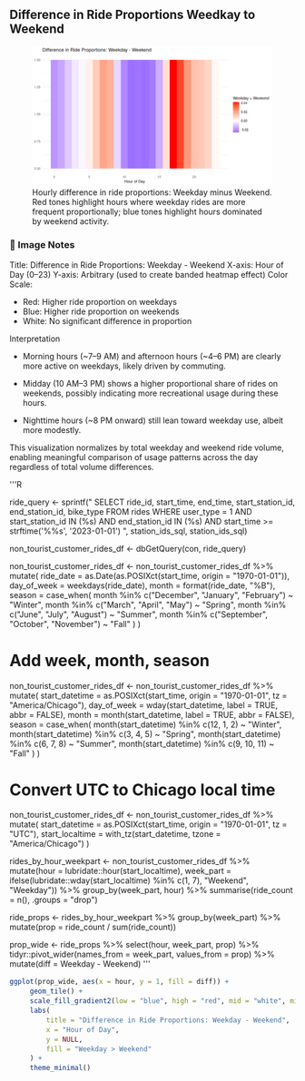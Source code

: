 ## Difference in Ride Proportions Weedkay to Weekend

<figure class="float-right">
  <a href="../Difference_in_Ride_Proportions_Weekday-Weekend.png" target="_blank" title="Select image to open full sized chart">
  <img src="../Difference_in_Ride_Proportions_Weekday-Weekend.png" alt="Heatmap showing the difference in ride proportions between weekdays and weekends across each hour of the day. Red indicates hours with higher weekday proportions; blue indicates higher weekend proportions.">
  </a>
  <figcaption>
Hourly difference in ride proportions: Weekday minus Weekend. Red tones highlight hours where weekday rides are more frequent proportionally; blue tones highlight hours dominated by weekend activity.
  </figcaption>
</figure>

### 📝 Image Notes

Title: Difference in Ride Proportions: Weekday - Weekend
X-axis: Hour of Day (0–23)
Y-axis: Arbitrary (used to create banded heatmap effect)
Color Scale:

-    Red: Higher ride proportion on weekdays
-    Blue: Higher ride proportion on weekends
-    White: No significant difference in proportion

Interpretation

-    Morning hours (~7–9 AM) and afternoon hours (~4–6 PM) are clearly more active on weekdays, likely driven by commuting.

-    Midday (10 AM–3 PM) shows a higher proportional share of rides on weekends, possibly indicating more recreational usage during these hours.
-    Nighttime hours (~8 PM onward) still lean toward weekday use, albeit more modestly.

This visualization normalizes by total weekday and weekend ride volume, enabling meaningful comparison of usage patterns across the day regardless of total volume differences.




'''R

 ride_query <- sprintf("
   SELECT
     ride_id,
     start_time,
     end_time,
     start_station_id,
     end_station_id,
     bike_type
   FROM rides
   WHERE user_type = 1
     AND start_station_id IN (%s)
     AND end_station_id IN (%s)
     AND start_time >= strftime('%%s', '2023-01-01')
", station_ids_sql, station_ids_sql)
 
non_tourist_customer_rides_df <- dbGetQuery(con, ride_query)

non_tourist_customer_rides_df <- non_tourist_customer_rides_df %>%
  mutate(
    ride_date = as.Date(as.POSIXct(start_time, origin = "1970-01-01")),
    day_of_week = weekdays(ride_date),
    month = format(ride_date, "%B"),
    season = case_when(
      month %in% c("December", "January", "February") ~ "Winter",
      month %in% c("March", "April", "May") ~ "Spring",
      month %in% c("June", "July", "August") ~ "Summer",
      month %in% c("September", "October", "November") ~ "Fall"
    )
  )

# Add week, month, season
non_tourist_customer_rides_df <- non_tourist_customer_rides_df %>%
  mutate(
    start_datetime = as.POSIXct(start_time, origin = "1970-01-01", tz = "America/Chicago"),
    day_of_week = wday(start_datetime, label = TRUE, abbr = FALSE),
    month = month(start_datetime, label = TRUE, abbr = FALSE),
    season = case_when(
      month(start_datetime) %in% c(12, 1, 2) ~ "Winter",
      month(start_datetime) %in% c(3, 4, 5)  ~ "Spring",
      month(start_datetime) %in% c(6, 7, 8)  ~ "Summer",
      month(start_datetime) %in% c(9, 10, 11) ~ "Fall"
    )
  )

# Convert UTC to Chicago local time
non_tourist_customer_rides_df <- non_tourist_customer_rides_df %>%
  mutate(
    start_datetime = as.POSIXct(start_time, origin = "1970-01-01", tz = "UTC"),
    start_localtime = with_tz(start_datetime, tzone = "America/Chicago")
  )



rides_by_hour_weekpart <- non_tourist_customer_rides_df %>%
  mutate(hour = lubridate::hour(start_localtime),
         week_part = ifelse(lubridate::wday(start_localtime) %in% c(1, 7), "Weekend", "Weekday")) %>%
  group_by(week_part, hour) %>%
  summarise(ride_count = n(), .groups = "drop")


ride_props <- rides_by_hour_weekpart %>%
  group_by(week_part) %>%
  mutate(prop = ride_count / sum(ride_count))

prop_wide <- ride_props %>%
  select(hour, week_part, prop) %>%
  tidyr::pivot_wider(names_from = week_part, values_from = prop) %>%
  mutate(diff = Weekday - Weekend)
'''

```R
ggplot(prop_wide, aes(x = hour, y = 1, fill = diff)) +
     geom_tile() +
     scale_fill_gradient2(low = "blue", high = "red", mid = "white", midpoint = 0) +
     labs(
         title = "Difference in Ride Proportions: Weekday - Weekend",
         x = "Hour of Day",
         y = NULL,
         fill = "Weekday > Weekend"
     ) +
     theme_minimal()
```

